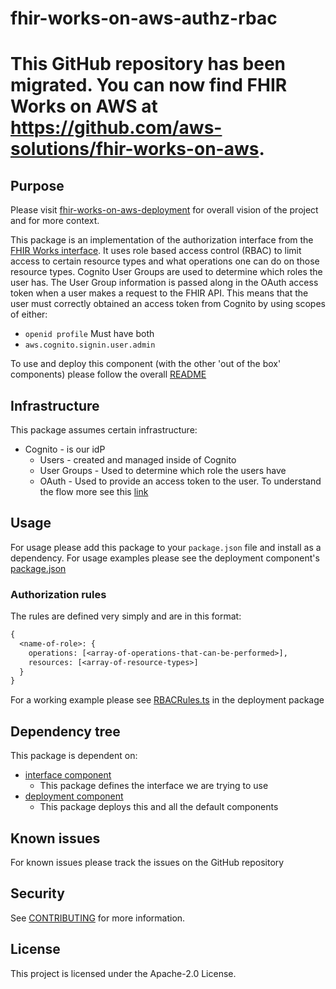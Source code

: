 # fhir-works-on-aws-authz-rbac
# This GitHub repository has been migrated. You can now find FHIR Works on AWS at https://github.com/aws-solutions/fhir-works-on-aws.
## Purpose

Please visit [fhir-works-on-aws-deployment](https://github.com/awslabs/fhir-works-on-aws-deployment) for overall vision of the project and for more context.

This package is an implementation of the authorization interface from the [FHIR Works interface](https://github.com/awslabs/fhir-works-on-aws-interface). It uses role based access control (RBAC) to limit access to certain resource types and what operations one can do on those resource types. Cognito User Groups are used to determine which roles the user has. The User Group information is passed along in the OAuth access token when a user makes a request to the FHIR API. This means that the user must correctly obtained an access token from Cognito by using scopes of either:

- `openid profile` Must have both
- `aws.cognito.signin.user.admin`

To use and deploy this component (with the other 'out of the box' components) please follow the overall [README](https://github.com/awslabs/fhir-works-on-aws-deployment)

## Infrastructure

This package assumes certain infrastructure:

- Cognito - is our idP
  - Users - created and managed inside of Cognito
  - User Groups - Used to determine which role the users have
  - OAuth - Used to provide an access token to the user. To understand the flow more see this [link](https://aws.amazon.com/blogs/mobile/understanding-amazon-cognito-user-pool-oauth-2-0-grants/)

## Usage

For usage please add this package to your `package.json` file and install as a dependency. For usage examples please see the deployment component's [package.json](https://github.com/awslabs/fhir-works-on-aws-deployment/blob/mainline/package.json)

### Authorization rules

The rules are defined very simply and are in this format:

```txt
{
  <name-of-role>: {
    operations: [<array-of-operations-that-can-be-performed>],
    resources: [<array-of-resource-types>]
  }
}
```

For a working example please see [RBACRules.ts](https://github.com/awslabs/fhir-works-on-aws-deployment/blob/mainline/src/RBACRules.ts) in the deployment package

## Dependency tree

This package is dependent on:

- [interface component](https://github.com/awslabs/fhir-works-on-aws-interface)
  - This package defines the interface we are trying to use
- [deployment component](https://github.com/awslabs/fhir-works-on-aws-deployment)
  - This package deploys this and all the default components

## Known issues

For known issues please track the issues on the GitHub repository

## Security

See [CONTRIBUTING](CONTRIBUTING.md#security-issue-notifications) for more information.

## License

This project is licensed under the Apache-2.0 License.
